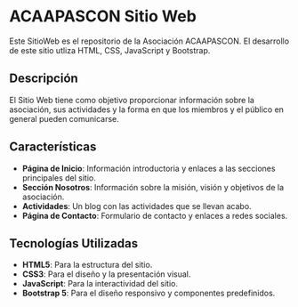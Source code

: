 # ACAAPASCON Sitio Web

Este SitioWeb es el repositorio de la Asociación ACAAPASCON. El desarrollo de este sitio utliza HTML, CSS, JavaScript y Bootstrap. 

## Descripción

El Sitio Web tiene como objetivo proporcionar información sobre la asociación, sus actividades y la forma en que los miembros y el público en general pueden comunicarse.

## Características

- **Página de Inicio**: Información introductoria y enlaces a las secciones principales del sitio.
- **Sección Nosotros**: Información sobre la misión, visión y objetivos de la asociación.
- **Actividades**: Un blog con las actividades que se llevan acabo.
- **Página de Contacto**: Formulario de contacto y enlaces a redes sociales.

## Tecnologías Utilizadas

- **HTML5**: Para la estructura del sitio.
- **CSS3**: Para el diseño y la presentación visual.
- **JavaScript**: Para la interactividad del sitio.
- **Bootstrap 5**: Para el diseño responsivo y componentes predefinidos.
